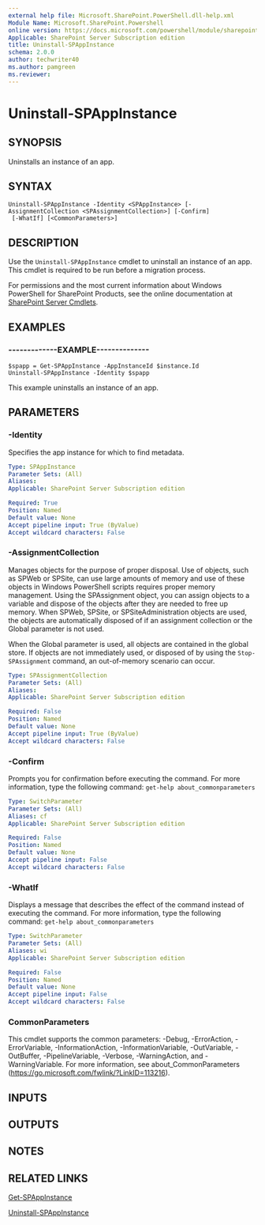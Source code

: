 ```yaml
---
external help file: Microsoft.SharePoint.PowerShell.dll-help.xml
Module Name: Microsoft.SharePoint.Powershell
online version: https://docs.microsoft.com/powershell/module/sharepoint-server/uninstall-spappinstance
Applicable: SharePoint Server Subscription edition
title: Uninstall-SPAppInstance
schema: 2.0.0
author: techwriter40
ms.author: pamgreen
ms.reviewer:
---
```


# Uninstall-SPAppInstance

## SYNOPSIS
Uninstalls an instance of an app.


## SYNTAX 

```
Uninstall-SPAppInstance -Identity <SPAppInstance> [-AssignmentCollection <SPAssignmentCollection>] [-Confirm]
 [-WhatIf] [<CommonParameters>]
```

## DESCRIPTION
Use the `Uninstall-SPAppInstance` cmdlet to uninstall an instance of an app.
This cmdlet is required to be run before a migration process.

For permissions and the most current information about Windows PowerShell for SharePoint Products, see the online documentation at [SharePoint Server Cmdlets](https://docs.microsoft.com/powershell/sharepoint/sharepoint-server/sharepoint-server-cmdlets).

## EXAMPLES

### -------------EXAMPLE--------------
```
$spapp = Get-SPAppInstance -AppInstanceId $instance.Id
Uninstall-SPAppInstance -Identity $spapp
```

This example uninstalls an instance of an app.


## PARAMETERS

### -Identity
Specifies the app instance for which to find metadata.

```yaml
Type: SPAppInstance
Parameter Sets: (All)
Aliases: 
Applicable: SharePoint Server Subscription edition

Required: True
Position: Named
Default value: None
Accept pipeline input: True (ByValue)
Accept wildcard characters: False
```

### -AssignmentCollection
Manages objects for the purpose of proper disposal.
Use of objects, such as SPWeb or SPSite, can use large amounts of memory and use of these objects in Windows PowerShell scripts requires proper memory management.
Using the SPAssignment object, you can assign objects to a variable and dispose of the objects after they are needed to free up memory.
When SPWeb, SPSite, or SPSiteAdministration objects are used, the objects are automatically disposed of if an assignment collection or the Global parameter is not used.

When the Global parameter is used, all objects are contained in the global store.
If objects are not immediately used, or disposed of by using the `Stop-SPAssignment` command, an out-of-memory scenario can occur.

```yaml
Type: SPAssignmentCollection
Parameter Sets: (All)
Aliases: 
Applicable: SharePoint Server Subscription edition

Required: False
Position: Named
Default value: None
Accept pipeline input: True (ByValue)
Accept wildcard characters: False
```

### -Confirm
Prompts you for confirmation before executing the command.
For more information, type the following command: `get-help about_commonparameters`

```yaml
Type: SwitchParameter
Parameter Sets: (All)
Aliases: cf
Applicable: SharePoint Server Subscription edition

Required: False
Position: Named
Default value: None
Accept pipeline input: False
Accept wildcard characters: False
```

### -WhatIf
Displays a message that describes the effect of the command instead of executing the command.
For more information, type the following command: `get-help about_commonparameters`

```yaml
Type: SwitchParameter
Parameter Sets: (All)
Aliases: wi
Applicable: SharePoint Server Subscription edition

Required: False
Position: Named
Default value: None
Accept pipeline input: False
Accept wildcard characters: False
```

### CommonParameters
This cmdlet supports the common parameters: -Debug, -ErrorAction, -ErrorVariable, -InformationAction, -InformationVariable, -OutVariable, -OutBuffer, -PipelineVariable, -Verbose, -WarningAction, and -WarningVariable. For more information, see about_CommonParameters (https://go.microsoft.com/fwlink/?LinkID=113216).

## INPUTS

## OUTPUTS

## NOTES

## RELATED LINKS

[Get-SPAppInstance](Get-SPAppInstance.md)

[Uninstall-SPAppInstance](Uninstall-SPAppInstance.md)

